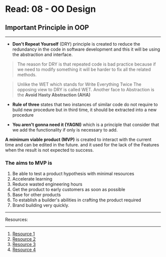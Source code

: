 # Read: 08 - OO Design

## Important Principle in OOP

---

- **Don't Repeat Yourself** (DRY) principle is created to reduce the redundancy in the code in software development and this it will be using the abstraction and interface.  

>The reason for DRY is that repeated code is bad practice because if we need to modify something it will be harder to fix all the related methods.  

>Unlike the WET which stands for Write Everything Twice
The opposing view to DRY is called WET. Another face to Abstraction is the **Avoid Hasty Abstraction (AHA)**

- **Rule of three** states that two instances of similar code do not require to build new procedure but in third time, it should be extracted into a new procedure

- **You aren't gonna need it (YAGNI)** which is a principle that consider that we add the functionality  if only is necessary to add.

**A minimum viable product (MVP)** is created to interact with the current time and can be edited in the future. and it used for the lack of the Features when the result is not expected to success.

### The aims to MVP is

1. Be able to test a product hypothesis with minimal resources
2. Accelerate learning
3. Reduce wasted engineering hours
4. Get the product to early customers as soon as possible
5. Base for other products
6. To establish a builder's abilities in crafting the product required
7. Brand building very quickly.  

---
Resources:  

---

1. [Resource 1]( https://en.wikipedia.org/wiki/Don%27t_repeat_yourself)
2. [Resource 2](https://en.wikipedia.org/wiki/Rule_of_three_(computer_programming))
3. [Resource 3](https://en.wikipedia.org/wiki/You_aren%27t_gonna_need_it)
4. [Resource 4](https://en.wikipedia.org/wiki/Minimum_viable_product)

